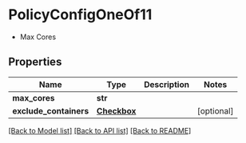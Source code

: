 # PolicyConfigOneOf11

- Max Cores 

## Properties
Name | Type | Description | Notes
------------ | ------------- | ------------- | -------------
**max_cores** | **str** |  | 
**exclude_containers** | [**Checkbox**](Checkbox.md) |  | [optional] 

[[Back to Model list]](../README.md#documentation-for-models) [[Back to API list]](../README.md#documentation-for-api-endpoints) [[Back to README]](../README.md)


